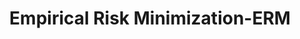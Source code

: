 ---
title: "Empirical Risk Minimization-ERM"

categories: ['']

tags: ['Empirical', 'Risk', 'Minimization', 'ERM']

arabic: ['تقليل المخاطر التجريبية']

publishers: ['معجم مصطلحات التعلم الآلي والتعلم العميق وعلم البيانات']

types: "word"

slug: ""
---
